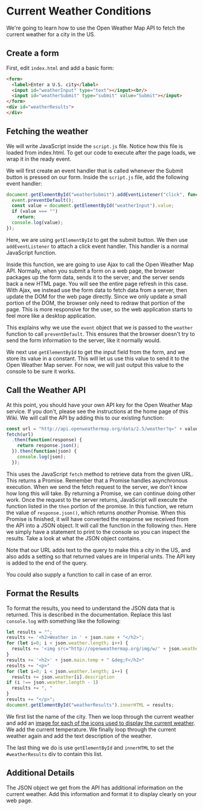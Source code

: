 # Current Weather Conditions

We're going to learn how to use the Open Weather Map API to fetch the current weather for a city in the US.

## Create a form

First, edit `index.html` and add a basic form:

```html
<form>
  <label>Enter a U.S. city</label>
  <input id="weatherInput" type="text"></input><br/>
  <input id="weatherSubmit" type="submit" value="Submit"></input>
</form>
<div id="weatherResults">
</div>
```

## Fetching the weather

We will write JavaScript inside the `script.js` file. Notice how this file is loaded from index.html. To get our code to execute after the page loads, we wrap it in the ready event.

We will first create an event handler that is called whenever the Submit button is pressed on our form. Inside the `script.js` file, add the following event handler:

```js
document.getElementById("weatherSubmit").addEventListener("click", function(event) {
  event.preventDefault();
  const value = document.getElementById("weatherInput").value;
  if (value === "")
    return;
  console.log(value);
});
```

Here, we are using `getElementById` to get the submit button. We then use `addEventListener` to attach a click event handler. This handler is a normal JavaScript function.

Inside this function, we are going to use Ajax to call the Open Weather Map API. Normally, when you submit a form on a web page, the browser packages up the form data, sends it to the server, and the server sends back a new HTML page. You will see the entire page refresh in this case. With Ajax, we instead use the form data to fetch data from a server, then update the DOM for the web page directly. Since we only update a small portion of the DOM, the browser only need to redraw that portion of the page. This is more responsive for the user, so the web application starts to feel more like a desktop application.

This explains why we use the `event` object that we is passed to the `weather` function to call `preventDefault`. This ensures that the browser doesn't try to send the form information to the server, like it normally would.

We next use `getElementById` to get the input field from the form, and we store its value in a constant. This will let us use this value to send it to the Open Weather Map server. For now, we will just output this value to the console to be sure it works.

## Call the Weather API

At this point, you should have your own API key for the Open Weather Map service. If you don't, please see the instructions at the home page of this Wiki. We will call the API by adding this to our existing function:

```js
const url = "http://api.openweathermap.org/data/2.5/weather?q=" + value + ",US&units=imperial" + "&APPID=APIKEY";
fetch(url)
  .then(function(response) {
    return response.json();
  }).then(function(json) {
    console.log(json);
  });
```

This uses the JavaScript `fetch` method to retrieve data from the given URL. This returns a Promise. Remember that a Promise handles asynchronous execution. When we send the fetch request to the server, we don't know how long this will take. By returning a Promise, we can continue doing other work. Once the request to the server returns, JavaScript will execute the function listed in the `then` portion of the promise. In this function, we return the value of `response.json()`, which returns *another* Promise. When this Promise is finished, it will have converted the response we received from the API into a JSON object. It will call the function in the following `then`. Here we simply have a statement to print to the console so you can inspect the results. Take a look at what the JSON object contains.

Note that our URL adds text to the query to make this a city in the US, and also adds a setting so that returned values are in Imperial units. The API key is added to the end of the query.

You could also supply a function to call in case of an error.

## Format the Results

To format the results, you need to understand the JSON data that is returned. This is described in the documentation. Replace this last `console.log` with something like the following:

```js
let results = "";
results += '<h2>Weather in ' + json.name + "</h2>";
for (let i=0; i < json.weather.length; i++) {
  results += '<img src="http://openweathermap.org/img/w/' + json.weather[i].icon + '.png"/>';
}
results += '<h2>' + json.main.temp + " &deg;F</h2>"
results += "<p>"
for (let i=0; i < json.weather.length; i++) {
  results += json.weather[i].description
if (i !== json.weather.length - 1)
  results += ", "
}
results += "</p>";
document.getElementById("weatherResults").innerHTML = results;
```

We first list the name of the city. Then we loop through the current weather and add an [image for each of the icons used to display the current weather](https://openweathermap.org/weather-conditions). We add the current temperature. We finally loop through the current weather again and add the text description of the weather.

The last thing we do is use `getElementById` and `innerHTML` to set the `#weatherResults` div to contain this list.

## Additional Details

The JSON object we get from the API has additional information on the current weather. Add this information and format it to display clearly on your web page.
